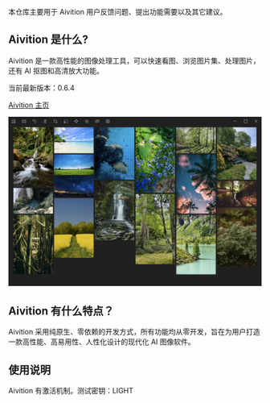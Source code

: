 本仓库主要用于 Aivition 用户反馈问题、提出功能需要以及其它建议。

## Aivition 是什么?

Aivition 是一款高性能的图像处理工具，可以快速看图、浏览图片集、处理图片，还有 AI 抠图和高清放大功能。

当前最新版本：0.6.4

[Aivition 主页](https://www.aivition.com/)

![image](https://github.com/Okery/Aivition/blob/main/assets/explorer.jpg)

## Aivition 有什么特点？

Aivition 采用纯原生、零依赖的开发方式，所有功能均从零开发，旨在为用户打造一款高性能、高易用性、人性化设计的现代化 AI 图像软件。

## 使用说明

Aivition 有激活机制。测试密钥：LIGHT

